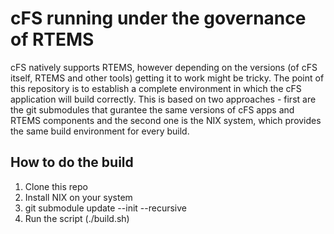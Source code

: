 # cFS running under the governance of RTEMS

cFS natively supports RTEMS, however depending on the versions (of cFS itself,
RTEMS and other tools) getting it to work might be tricky.  The point of this
repository is to establish a complete environment in which the cFS application
will build correctly.  This is based on two approaches - first are the git
submodules that gurantee the same versions of cFS apps and RTEMS components and
the second one is the NIX system, which provides the same build environment for
every build.

## How to do the build

1. Clone this repo
2. Install NIX on your system
3. git submodule update --init --recursive
4. Run the script (./build.sh)
